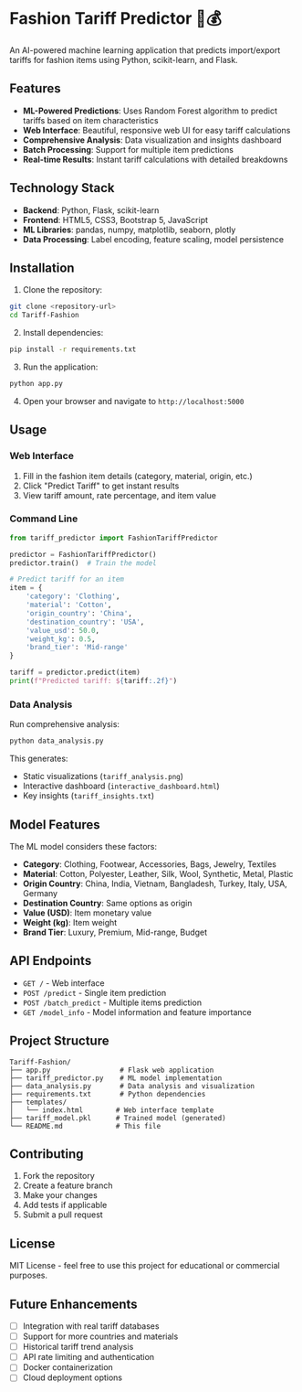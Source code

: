 # Fashion Tariff Predictor 🧥💰

An AI-powered machine learning application that predicts import/export tariffs for fashion items using Python, scikit-learn, and Flask.

## Features

- **ML-Powered Predictions**: Uses Random Forest algorithm to predict tariffs based on item characteristics
- **Web Interface**: Beautiful, responsive web UI for easy tariff calculations
- **Comprehensive Analysis**: Data visualization and insights dashboard
- **Batch Processing**: Support for multiple item predictions
- **Real-time Results**: Instant tariff calculations with detailed breakdowns

## Technology Stack

- **Backend**: Python, Flask, scikit-learn
- **Frontend**: HTML5, CSS3, Bootstrap 5, JavaScript
- **ML Libraries**: pandas, numpy, matplotlib, seaborn, plotly
- **Data Processing**: Label encoding, feature scaling, model persistence

## Installation

1. Clone the repository:
```bash
git clone <repository-url>
cd Tariff-Fashion
```

2. Install dependencies:
```bash
pip install -r requirements.txt
```

3. Run the application:
```bash
python app.py
```

4. Open your browser and navigate to `http://localhost:5000`

## Usage

### Web Interface
1. Fill in the fashion item details (category, material, origin, etc.)
2. Click "Predict Tariff" to get instant results
3. View tariff amount, rate percentage, and item value

### Command Line
```python
from tariff_predictor import FashionTariffPredictor

predictor = FashionTariffPredictor()
predictor.train()  # Train the model

# Predict tariff for an item
item = {
    'category': 'Clothing',
    'material': 'Cotton',
    'origin_country': 'China',
    'destination_country': 'USA',
    'value_usd': 50.0,
    'weight_kg': 0.5,
    'brand_tier': 'Mid-range'
}

tariff = predictor.predict(item)
print(f"Predicted tariff: ${tariff:.2f}")
```

### Data Analysis
Run comprehensive analysis:
```bash
python data_analysis.py
```

This generates:
- Static visualizations (`tariff_analysis.png`)
- Interactive dashboard (`interactive_dashboard.html`)
- Key insights (`tariff_insights.txt`)

## Model Features

The ML model considers these factors:
- **Category**: Clothing, Footwear, Accessories, Bags, Jewelry, Textiles
- **Material**: Cotton, Polyester, Leather, Silk, Wool, Synthetic, Metal, Plastic
- **Origin Country**: China, India, Vietnam, Bangladesh, Turkey, Italy, USA, Germany
- **Destination Country**: Same options as origin
- **Value (USD)**: Item monetary value
- **Weight (kg)**: Item weight
- **Brand Tier**: Luxury, Premium, Mid-range, Budget

## API Endpoints

- `GET /` - Web interface
- `POST /predict` - Single item prediction
- `POST /batch_predict` - Multiple items prediction
- `GET /model_info` - Model information and feature importance

## Project Structure

```
Tariff-Fashion/
├── app.py                 # Flask web application
├── tariff_predictor.py    # ML model implementation
├── data_analysis.py       # Data analysis and visualization
├── requirements.txt       # Python dependencies
├── templates/
│   └── index.html        # Web interface template
├── tariff_model.pkl      # Trained model (generated)
└── README.md             # This file
```

## Contributing

1. Fork the repository
2. Create a feature branch
3. Make your changes
4. Add tests if applicable
5. Submit a pull request

## License

MIT License - feel free to use this project for educational or commercial purposes.

## Future Enhancements

- [ ] Integration with real tariff databases
- [ ] Support for more countries and materials
- [ ] Historical tariff trend analysis
- [ ] API rate limiting and authentication
- [ ] Docker containerization
- [ ] Cloud deployment options